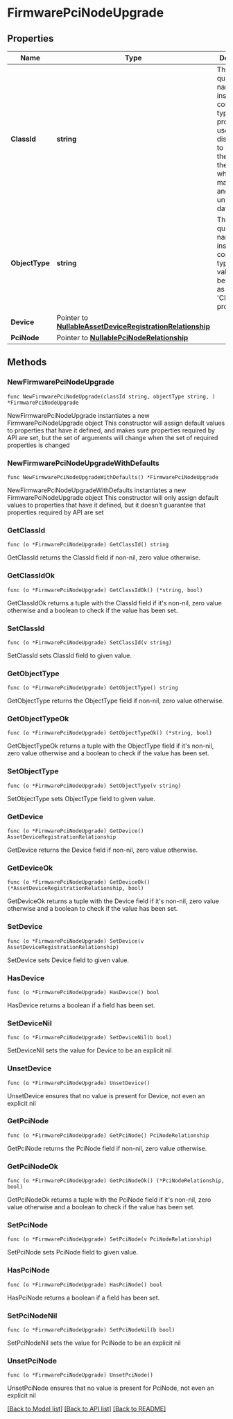 # FirmwarePciNodeUpgrade

## Properties

Name | Type | Description | Notes
------------ | ------------- | ------------- | -------------
**ClassId** | **string** | The fully-qualified name of the instantiated, concrete type. This property is used as a discriminator to identify the type of the payload when marshaling and unmarshaling data. | [default to "firmware.PciNodeUpgrade"]
**ObjectType** | **string** | The fully-qualified name of the instantiated, concrete type. The value should be the same as the &#39;ClassId&#39; property. | [default to "firmware.PciNodeUpgrade"]
**Device** | Pointer to [**NullableAssetDeviceRegistrationRelationship**](AssetDeviceRegistrationRelationship.md) |  | [optional] 
**PciNode** | Pointer to [**NullablePciNodeRelationship**](PciNodeRelationship.md) |  | [optional] 

## Methods

### NewFirmwarePciNodeUpgrade

`func NewFirmwarePciNodeUpgrade(classId string, objectType string, ) *FirmwarePciNodeUpgrade`

NewFirmwarePciNodeUpgrade instantiates a new FirmwarePciNodeUpgrade object
This constructor will assign default values to properties that have it defined,
and makes sure properties required by API are set, but the set of arguments
will change when the set of required properties is changed

### NewFirmwarePciNodeUpgradeWithDefaults

`func NewFirmwarePciNodeUpgradeWithDefaults() *FirmwarePciNodeUpgrade`

NewFirmwarePciNodeUpgradeWithDefaults instantiates a new FirmwarePciNodeUpgrade object
This constructor will only assign default values to properties that have it defined,
but it doesn't guarantee that properties required by API are set

### GetClassId

`func (o *FirmwarePciNodeUpgrade) GetClassId() string`

GetClassId returns the ClassId field if non-nil, zero value otherwise.

### GetClassIdOk

`func (o *FirmwarePciNodeUpgrade) GetClassIdOk() (*string, bool)`

GetClassIdOk returns a tuple with the ClassId field if it's non-nil, zero value otherwise
and a boolean to check if the value has been set.

### SetClassId

`func (o *FirmwarePciNodeUpgrade) SetClassId(v string)`

SetClassId sets ClassId field to given value.


### GetObjectType

`func (o *FirmwarePciNodeUpgrade) GetObjectType() string`

GetObjectType returns the ObjectType field if non-nil, zero value otherwise.

### GetObjectTypeOk

`func (o *FirmwarePciNodeUpgrade) GetObjectTypeOk() (*string, bool)`

GetObjectTypeOk returns a tuple with the ObjectType field if it's non-nil, zero value otherwise
and a boolean to check if the value has been set.

### SetObjectType

`func (o *FirmwarePciNodeUpgrade) SetObjectType(v string)`

SetObjectType sets ObjectType field to given value.


### GetDevice

`func (o *FirmwarePciNodeUpgrade) GetDevice() AssetDeviceRegistrationRelationship`

GetDevice returns the Device field if non-nil, zero value otherwise.

### GetDeviceOk

`func (o *FirmwarePciNodeUpgrade) GetDeviceOk() (*AssetDeviceRegistrationRelationship, bool)`

GetDeviceOk returns a tuple with the Device field if it's non-nil, zero value otherwise
and a boolean to check if the value has been set.

### SetDevice

`func (o *FirmwarePciNodeUpgrade) SetDevice(v AssetDeviceRegistrationRelationship)`

SetDevice sets Device field to given value.

### HasDevice

`func (o *FirmwarePciNodeUpgrade) HasDevice() bool`

HasDevice returns a boolean if a field has been set.

### SetDeviceNil

`func (o *FirmwarePciNodeUpgrade) SetDeviceNil(b bool)`

 SetDeviceNil sets the value for Device to be an explicit nil

### UnsetDevice
`func (o *FirmwarePciNodeUpgrade) UnsetDevice()`

UnsetDevice ensures that no value is present for Device, not even an explicit nil
### GetPciNode

`func (o *FirmwarePciNodeUpgrade) GetPciNode() PciNodeRelationship`

GetPciNode returns the PciNode field if non-nil, zero value otherwise.

### GetPciNodeOk

`func (o *FirmwarePciNodeUpgrade) GetPciNodeOk() (*PciNodeRelationship, bool)`

GetPciNodeOk returns a tuple with the PciNode field if it's non-nil, zero value otherwise
and a boolean to check if the value has been set.

### SetPciNode

`func (o *FirmwarePciNodeUpgrade) SetPciNode(v PciNodeRelationship)`

SetPciNode sets PciNode field to given value.

### HasPciNode

`func (o *FirmwarePciNodeUpgrade) HasPciNode() bool`

HasPciNode returns a boolean if a field has been set.

### SetPciNodeNil

`func (o *FirmwarePciNodeUpgrade) SetPciNodeNil(b bool)`

 SetPciNodeNil sets the value for PciNode to be an explicit nil

### UnsetPciNode
`func (o *FirmwarePciNodeUpgrade) UnsetPciNode()`

UnsetPciNode ensures that no value is present for PciNode, not even an explicit nil

[[Back to Model list]](../README.md#documentation-for-models) [[Back to API list]](../README.md#documentation-for-api-endpoints) [[Back to README]](../README.md)


